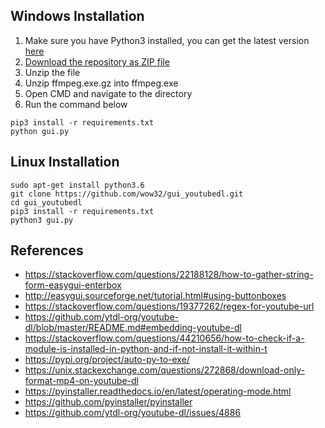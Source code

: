 ## Windows Installation

1. Make sure you have Python3 installed, you can get the latest version [here](https://www.python.org/downloads/)
2. [Download the repository as ZIP file](https://github.com/wow32/gui_youtubedl/archive/master.zip)
3. Unzip the file
4. Unzip ffmpeg.exe.gz into ffmpeg.exe
5. Open CMD and navigate to the directory
4. Run the command below
```
pip3 install -r requirements.txt
python gui.py
```


## Linux Installation
```
sudo apt-get install python3.6
git clone https://github.com/wow32/gui_youtubedl.git
cd gui_youtubedl
pip3 install -r requirements.txt
python3 gui.py
```


## References
- https://stackoverflow.com/questions/22188128/how-to-gather-string-form-easygui-enterbox
- http://easygui.sourceforge.net/tutorial.html#using-buttonboxes
- https://stackoverflow.com/questions/19377262/regex-for-youtube-url
- https://github.com/ytdl-org/youtube-dl/blob/master/README.md#embedding-youtube-dl
- https://stackoverflow.com/questions/44210656/how-to-check-if-a-module-is-installed-in-python-and-if-not-install-it-within-t
- https://pypi.org/project/auto-py-to-exe/
- https://unix.stackexchange.com/questions/272868/download-only-format-mp4-on-youtube-dl
- https://pyinstaller.readthedocs.io/en/latest/operating-mode.html
- https://github.com/pyinstaller/pyinstaller
- https://github.com/ytdl-org/youtube-dl/issues/4886
